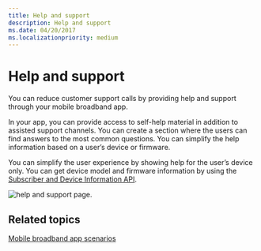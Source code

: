 ```yaml
---
title: Help and support
description: Help and support
ms.date: 04/20/2017
ms.localizationpriority: medium
---
```


# Help and support


You can reduce customer support calls by providing help and support through your mobile broadband app.

In your app, you can provide access to self-help material in addition to assisted support channels. You can create a section where the users can find answers to the most common questions. You can simplify the help information based on a user’s device or firmware.

You can simplify the user experience by showing help for the user’s device only. You can get device model and firmware information by using the [Subscriber and Device Information API](subscriber-and-device-information-api.md).

![help and support page.](images/mb-fig1-helpsupportpage.png)

## <span id="related_topics"></span>Related topics


[Mobile broadband app scenarios](./account-management.md)

 

